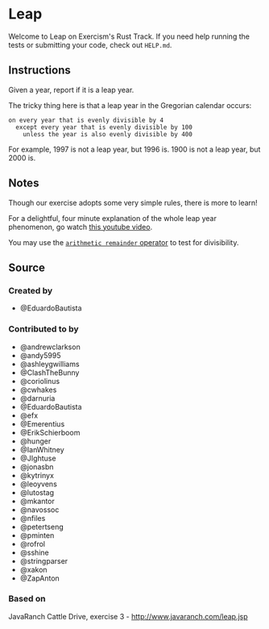 # Leap

Welcome to Leap on Exercism's Rust Track.
If you need help running the tests or submitting your code, check out `HELP.md`.

## Instructions

Given a year, report if it is a leap year.

The tricky thing here is that a leap year in the Gregorian calendar occurs:

```text
on every year that is evenly divisible by 4
  except every year that is evenly divisible by 100
    unless the year is also evenly divisible by 400
```

For example, 1997 is not a leap year, but 1996 is. 1900 is not a leap
year, but 2000 is.

## Notes

Though our exercise adopts some very simple rules, there is more to
learn!

For a delightful, four minute explanation of the whole leap year
phenomenon, go watch [this youtube video][video].

[video]: http://www.youtube.com/watch?v=xX96xng7sAE

You may use the [`arithmetic remainder` operator](https://doc.rust-lang.org/book/appendix-02-operators.html) to test for
divisibility.

## Source

### Created by

- @EduardoBautista

### Contributed to by

- @andrewclarkson
- @andy5995
- @ashleygwilliams
- @ClashTheBunny
- @coriolinus
- @cwhakes
- @darnuria
- @EduardoBautista
- @efx
- @Emerentius
- @ErikSchierboom
- @hunger
- @IanWhitney
- @JIghtuse
- @jonasbn
- @kytrinyx
- @leoyvens
- @lutostag
- @mkantor
- @navossoc
- @nfiles
- @petertseng
- @pminten
- @rofrol
- @sshine
- @stringparser
- @xakon
- @ZapAnton

### Based on

JavaRanch Cattle Drive, exercise 3 - http://www.javaranch.com/leap.jsp